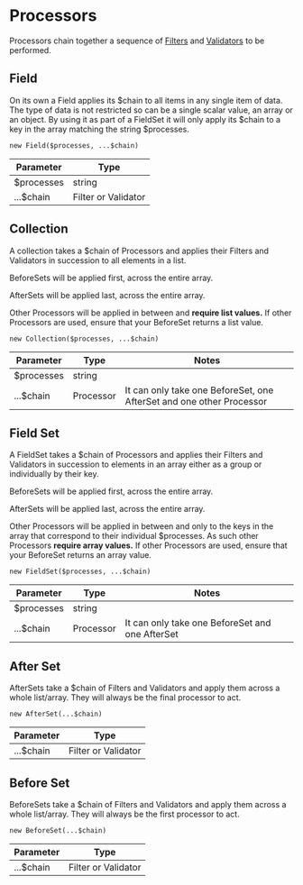 # Processors

Processors chain together a sequence of [Filters](filters.md) and [Validators](validators.md) to be performed.

## Field

On its own a Field applies its $chain to all items in any single item of data.
The type of data is not restricted so can be a single scalar value, an array or an object.
By using it as part of a FieldSet it will only apply its $chain to a key in the array
matching the string $processes.

```
new Field($processes, ...$chain)
```

| Parameter  | Type                |
|------------|---------------------|
| $processes | string              |
| ...$chain  | Filter or Validator |

## Collection

A collection takes a $chain of Processors and applies their Filters and Validators in succession
to all elements in a list.

BeforeSets will be applied first, across the entire array.

AfterSets will be applied last, across the entire array.

Other Processors will be applied in between and **require list values.** If other Processors are used,
ensure that your BeforeSet returns a list value.

```
new Collection($processes, ...$chain)
```

| Parameter  | Type      | Notes                                                                |
|------------|-----------|----------------------------------------------------------------------|
| $processes | string    |                                                                      |
| ...$chain  | Processor | It can only take one BeforeSet, one AfterSet and one other Processor |

## Field Set

A FieldSet takes a $chain of Processors and applies their Filters and Validators in succession
to elements in an array either as a group or individually by their key.

BeforeSets will be applied first, across the entire array.

AfterSets will be applied last, across the entire array.

Other Processors will be applied in between and only to the keys in the array that correspond to
their individual $processes. As such other Processors **require array values.** If other Processors
are used, ensure that your BeforeSet returns an array value.

```
new FieldSet($processes, ...$chain)
```

| Parameter  | Type      | Notes                                           |
|------------|-----------|-------------------------------------------------|
| $processes | string    |                                                 |
| ...$chain  | Processor | It can only take one BeforeSet and one AfterSet |

## After Set

AfterSets take a $chain of Filters and Validators and apply them across a whole list/array.
They will always be the final processor to act.

```
new AfterSet(...$chain)
```

| Parameter  | Type                |
|------------|---------------------|
| ...$chain  | Filter or Validator |

## Before Set

BeforeSets take a $chain of Filters and Validators and apply them across a whole list/array.
They will always be the first processor to act.

```
new BeforeSet(...$chain)
```

| Parameter  | Type                |
|------------|---------------------|
| ...$chain  | Filter or Validator |
